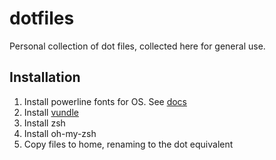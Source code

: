 # dotfiles

Personal collection of dot files, collected here for general use.

## Installation

1.  Install powerline fonts for OS.  See [docs](https://powerline.readthedocs.io/en/latest/installation.html)
2.  Install [vundle](https://github.com/VundleVim/Vundle.vim)
3.  Install zsh
4.  Install oh-my-zsh
5.  Copy files to home, renaming to the dot equivalent



